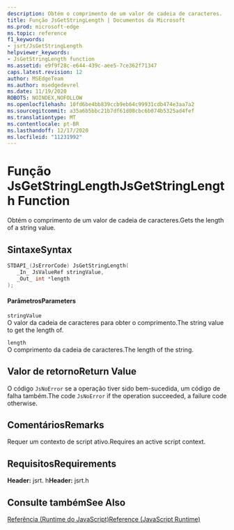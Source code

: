```yaml
---
description: Obtém o comprimento de um valor de cadeia de caracteres.
title: Função JsGetStringLength | Documentos da Microsoft
ms.prod: microsoft-edge
ms.topic: reference
f1_keywords:
- jsrt/JsGetStringLength
helpviewer_keywords:
- JsGetStringLength function
ms.assetid: e9f9f28c-e644-439c-aee5-7ce362f71347
caps.latest.revision: 12
author: MSEdgeTeam
ms.author: msedgedevrel
ms.date: 11/19/2020
ROBOTS: NOINDEX,NOFOLLOW
ms.openlocfilehash: 10fd6be4bb839ccb9eb64c99931cdb474e3aa7a2
ms.sourcegitcommit: a35a6b5bbc21b7df61d08cbc6b074b5325ad4fef
ms.translationtype: MT
ms.contentlocale: pt-BR
ms.lasthandoff: 12/17/2020
ms.locfileid: "11231992"
---
```

# <span data-ttu-id="9a078-103">Função JsGetStringLength</span><span class="sxs-lookup"><span data-stu-id="9a078-103">JsGetStringLength Function</span></span>

<span data-ttu-id="9a078-104">Obtém o comprimento de um valor de cadeia de caracteres.</span><span class="sxs-lookup"><span data-stu-id="9a078-104">Gets the length of a string value.</span></span>  
  
## <span data-ttu-id="9a078-105">Sintaxe</span><span class="sxs-lookup"><span data-stu-id="9a078-105">Syntax</span></span>  
  
```cpp  
STDAPI_(JsErrorCode) JsGetStringLength(  
   _In_ JsValueRef stringValue,  
   _Out_ int *length  
);  
```  
  
#### <span data-ttu-id="9a078-106">Parâmetros</span><span class="sxs-lookup"><span data-stu-id="9a078-106">Parameters</span></span>  
 `stringValue`  
 <span data-ttu-id="9a078-107">O valor da cadeia de caracteres para obter o comprimento.</span><span class="sxs-lookup"><span data-stu-id="9a078-107">The string value to get the length of.</span></span>  
  
 `length`  
 <span data-ttu-id="9a078-108">O comprimento da cadeia de caracteres.</span><span class="sxs-lookup"><span data-stu-id="9a078-108">The length of the string.</span></span>  
  
## <span data-ttu-id="9a078-109">Valor de retorno</span><span class="sxs-lookup"><span data-stu-id="9a078-109">Return Value</span></span>  
 <span data-ttu-id="9a078-110">O código `JsNoError` se a operação tiver sido bem-sucedida, um código de falha também.</span><span class="sxs-lookup"><span data-stu-id="9a078-110">The code `JsNoError` if the operation succeeded, a failure code otherwise.</span></span>  
  
## <span data-ttu-id="9a078-111">Comentários</span><span class="sxs-lookup"><span data-stu-id="9a078-111">Remarks</span></span>  
 <span data-ttu-id="9a078-112">Requer um contexto de script ativo.</span><span class="sxs-lookup"><span data-stu-id="9a078-112">Requires an active script context.</span></span>  
  
## <span data-ttu-id="9a078-113">Requisitos</span><span class="sxs-lookup"><span data-stu-id="9a078-113">Requirements</span></span>  
 <span data-ttu-id="9a078-114">**Header:** jsrt. h</span><span class="sxs-lookup"><span data-stu-id="9a078-114">**Header:** jsrt.h</span></span>  
  
## <span data-ttu-id="9a078-115">Consulte também</span><span class="sxs-lookup"><span data-stu-id="9a078-115">See Also</span></span>  
 [<span data-ttu-id="9a078-116">Referência (Runtime do JavaScript)</span><span class="sxs-lookup"><span data-stu-id="9a078-116">Reference (JavaScript Runtime)</span></span>](../chakra-hosting/reference-javascript-runtime.md)
